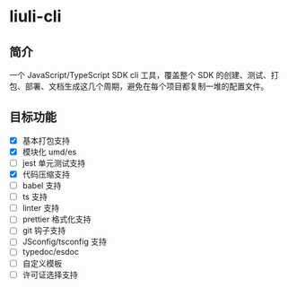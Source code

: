 # liuli-cli

## 简介

一个 JavaScript/TypeScript SDK cli 工具，覆盖整个 SDK 的创建、测试、打包、部署、文档生成这几个周期，避免在每个项目都复制一堆的配置文件。

## 目标功能

- [x] 基本打包支持
- [x] 模块化 umd/es
- [ ] jest 单元测试支持
- [x] 代码压缩支持
- [ ] babel 支持
- [ ] ts 支持
- [ ] linter 支持
- [ ] prettier 格式化支持
- [ ] git 钩子支持
- [ ] JSconfig/tsconfig 支持
- [ ] typedoc/esdoc
- [ ] 自定义模板
- [ ] 许可证选择支持
